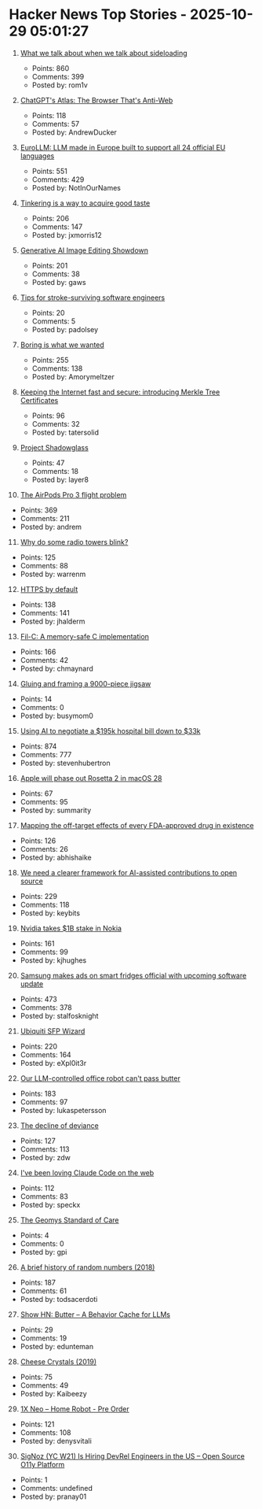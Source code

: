 # Hacker News Top Stories - 2025-10-29 05:01:27

1. [What we talk about when we talk about sideloading](https://f-droid.org/2025/10/28/sideloading.html)
   - Points: 860
   - Comments: 399
   - Posted by: rom1v

2. [ChatGPT's Atlas: The Browser That's Anti-Web](https://www.anildash.com//2025/10/22/atlas-anti-web-browser/)
   - Points: 118
   - Comments: 57
   - Posted by: AndrewDucker

3. [EuroLLM: LLM made in Europe built to support all 24 official EU languages](https://eurollm.io/)
   - Points: 551
   - Comments: 429
   - Posted by: NotInOurNames

4. [Tinkering is a way to acquire good taste](https://seated.ro/blog/tinkering-a-lost-art)
   - Points: 206
   - Comments: 147
   - Posted by: jxmorris12

5. [Generative AI Image Editing Showdown](https://genai-showdown.specr.net/image-editing)
   - Points: 201
   - Comments: 38
   - Posted by: gaws

6. [Tips for stroke-surviving software engineers](https://blog.j11y.io/2025-10-29_stroke_tips_for_engineers/)
   - Points: 20
   - Comments: 5
   - Posted by: padolsey

7. [Boring is what we wanted](https://512pixels.net/2025/10/boring-is-what-we-wanted/)
   - Points: 255
   - Comments: 138
   - Posted by: Amorymeltzer

8. [Keeping the Internet fast and secure: introducing Merkle Tree Certificates](https://blog.cloudflare.com/bootstrap-mtc/)
   - Points: 96
   - Comments: 32
   - Posted by: tatersolid

9. [Project Shadowglass](https://shadowglassgame.com)
   - Points: 47
   - Comments: 18
   - Posted by: layer8

10. [The AirPods Pro 3 flight problem](https://basicappleguy.com/basicappleblog/the-airpods-pro-3-flight-problem)
   - Points: 369
   - Comments: 211
   - Posted by: andrem

11. [Why do some radio towers blink?](https://www.jeffgeerling.com/blog/2025/why-do-some-radio-towers-blink)
   - Points: 125
   - Comments: 88
   - Posted by: warrenm

12. [HTTPS by default](https://security.googleblog.com/2025/10/https-by-default.html)
   - Points: 138
   - Comments: 141
   - Posted by: jhalderm

13. [Fil-C: A memory-safe C implementation](https://lwn.net/SubscriberLink/1042938/658ade3768dd4758/)
   - Points: 166
   - Comments: 42
   - Posted by: chmaynard

14. [Gluing and framing a 9000-piece jigsaw](https://river.me/blog/puzzle-glue-9000/)
   - Points: 14
   - Comments: 0
   - Posted by: busymom0

15. [Using AI to negotiate a $195k hospital bill down to $33k](https://www.threads.com/@nthmonkey/post/DQVdAD1gHhw)
   - Points: 874
   - Comments: 777
   - Posted by: stevenhubertron

16. [Apple will phase out Rosetta 2 in macOS 28](https://developer.apple.com/documentation/apple-silicon/about-the-rosetta-translation-environment)
   - Points: 67
   - Comments: 95
   - Posted by: summarity

17. [Mapping the off-target effects of every FDA-approved drug in existence](https://www.owlposting.com/p/mapping-the-off-target-effects-of)
   - Points: 126
   - Comments: 26
   - Posted by: abhishaike

18. [We need a clearer framework for AI-assisted contributions to open source](https://samsaffron.com/archive/2025/10/27/your-vibe-coded-slop-pr-is-not-welcome)
   - Points: 229
   - Comments: 118
   - Posted by: keybits

19. [Nvidia takes $1B stake in Nokia](https://www.cnbc.com/2025/10/28/nvidia-nokia-ai.html)
   - Points: 161
   - Comments: 99
   - Posted by: kjhughes

20. [Samsung makes ads on smart fridges official with upcoming software update](https://arstechnica.com/gadgets/2025/10/samsung-makes-ads-on-3499-smart-fridges-official-with-upcoming-software-update/)
   - Points: 473
   - Comments: 378
   - Posted by: stalfosknight

21. [Ubiquiti SFP Wizard](https://blog.ui.com/article/welcome-to-sfp-liberation-day)
   - Points: 220
   - Comments: 164
   - Posted by: eXpl0it3r

22. [Our LLM-controlled office robot can't pass butter](https://andonlabs.com/evals/butter-bench)
   - Points: 183
   - Comments: 97
   - Posted by: lukaspetersson

23. [The decline of deviance](https://www.experimental-history.com/p/the-decline-of-deviance)
   - Points: 127
   - Comments: 113
   - Posted by: zdw

24. [I've been loving Claude Code on the web](https://ben.page/claude-code-web)
   - Points: 112
   - Comments: 83
   - Posted by: speckx

25. [The Geomys Standard of Care](https://words.filippo.io/standard-of-care/)
   - Points: 4
   - Comments: 0
   - Posted by: gpi

26. [A brief history of random numbers (2018)](https://crates.io/crates/oorandom#a-brief-history-of-random-numbers)
   - Points: 187
   - Comments: 61
   - Posted by: todsacerdoti

27. [Show HN: Butter – A Behavior Cache for LLMs](https://www.butter.dev/)
   - Points: 29
   - Comments: 19
   - Posted by: edunteman

28. [Cheese Crystals (2019)](https://snipettemag.com/cheese-crystals/)
   - Points: 75
   - Comments: 49
   - Posted by: Kaibeezy

29. [1X Neo – Home Robot - Pre Order](https://www.1x.tech/order)
   - Points: 121
   - Comments: 108
   - Posted by: denysvitali

30. [SigNoz (YC W21) Is Hiring DevRel Engineers in the US – Open Source O11y Platform](https://jobs.ashbyhq.com/SigNoz/8447522c-1163-48d0-8f55-fac25f64a0f3)
   - Points: 1
   - Comments: undefined
   - Posted by: pranay01

